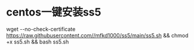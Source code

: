 # centos一键安装ss5
wget --no-check-certificate https://raw.githubusercontent.com//mfkd1000/ss5/main/ss5.sh && chmod +x ss5.sh && bash ss5.sh
